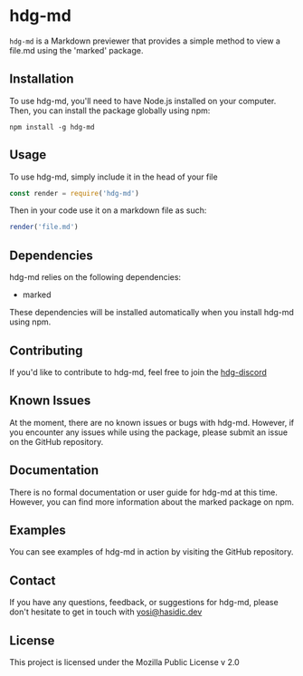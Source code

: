 # hdg-md

`hdg-md` is a Markdown previewer that provides a simple method to view a file.md using the 'marked' package.

## Installation

To use hdg-md, you'll need to have Node.js installed on your computer. Then, you can install the package globally using npm:

```
npm install -g hdg-md
```

## Usage

To use hdg-md, simply include it in the head of your file

```js
const render = require('hdg-md')
```

Then in your code use it on a markdown file as such:

```js
render('file.md')
```

## Dependencies

hdg-md relies on the following dependencies:

- marked

These dependencies will be installed automatically when you install hdg-md using npm.

## Contributing

If you'd like to contribute to hdg-md, feel free to join the [hdg-discord](https://discord.gg/KpGXAEnVnv)

## Known Issues

At the moment, there are no known issues or bugs with hdg-md. However, if you encounter any issues while using the package, please submit an issue on the GitHub repository.

## Documentation

There is no formal documentation or user guide for hdg-md at this time. However, you can find more information about the marked package on npm.

## Examples

You can see examples of hdg-md in action by visiting the GitHub repository.

## Contact

If you have any questions, feedback, or suggestions for hdg-md, please don't hesitate to get in touch with [yosi@hasidic.dev](mailto:yosi@hasidic.dev)

## License

This project is licensed under the Mozilla Public License v 2.0